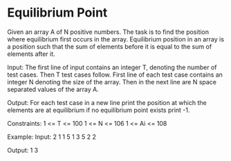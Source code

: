 # Equilibrium Point

Given an array A of N positive numbers. The task is to find the position where equilibrium first occurs in the array. Equilibrium position in an array is a position such that the sum of elements before it is equal to the sum of elements after it.

Input:
The first line of input contains an integer T, denoting the number of test cases. Then T test cases follow. First line of each test case contains an integer N denoting the size of the array. Then in the next line are N space separated values of the array A.

Output:
For each test case in a new  line print the position at which the elements are at equilibrium if no equilibrium point exists print -1.

Constraints:
1 <= T <= 100
1 <= N <= 106
1 <= Ai <= 108

Example:
Input:
2
1
1
5
1 3 5 2 2

Output:
1
3
